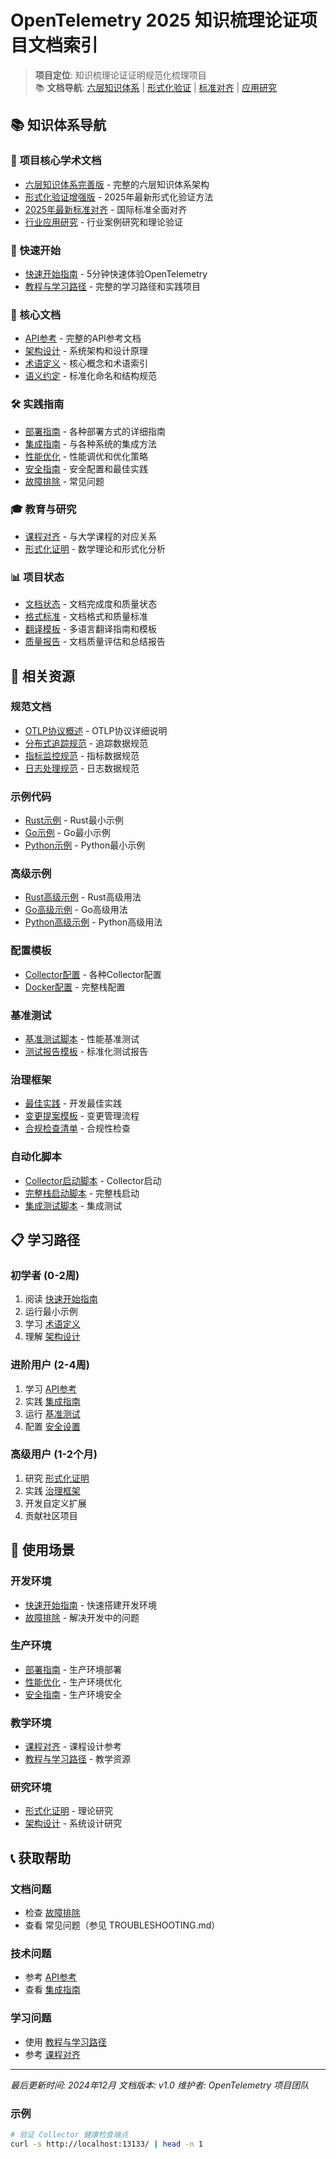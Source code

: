 ﻿# OpenTelemetry 2025 知识梳理论证项目文档索引

> **项目定位**: 知识梳理论证证明规范化梳理项目  
> 📚 **文档导航**: [六层知识体系](六层知识体系完善版.md) | [形式化验证](../01_理论基础/形式化验证增强版.md) | [标准对齐](../02_标准规范/2025年最新标准对齐.md) | [应用研究](../04_应用实践/行业解决方案.md)

## 📚 知识体系导航

### 🎯 项目核心学术文档

- [六层知识体系完善版](六层知识体系完善版.md) - 完整的六层知识体系架构
- [形式化验证增强版](../01_理论基础/形式化验证增强版.md) - 2025年最新形式化验证方法
- [2025年最新标准对齐](../02_标准规范/2025年最新标准对齐.md) - 国际标准全面对齐
- [行业应用研究](../04_应用实践/行业解决方案.md) - 行业案例研究和理论验证

### 🚀 快速开始

- [快速开始指南](QUICK_START.md) - 5分钟快速体验OpenTelemetry
- [教程与学习路径](TUTORIALS.md) - 完整的学习路径和实践项目

### 📖 核心文档

- [API参考](API_REFERENCE.md) - 完整的API参考文档
- [架构设计](ARCHITECTURE.md) - 系统架构和设计原理
- [术语定义](TERMS.md) - 核心概念和术语索引
- [语义约定](SEMANTIC_CONVENTIONS.md) - 标准化命名和结构规范

### 🛠️ 实践指南

- [部署指南](DEPLOYMENT_GUIDE.md) - 各种部署方式的详细指南
- [集成指南](INTEGRATION_GUIDE.md) - 与各种系统的集成方法
- [性能优化](PERFORMANCE_GUIDE.md) - 性能调优和优化策略
- [安全指南](SECURITY_GUIDE.md) - 安全配置和最佳实践
- [故障排除](TROUBLESHOOTING.md) - 常见问题

### 🎓 教育与研究

- [课程对齐](COURSE_ALIGNMENT.md) - 与大学课程的对应关系
- [形式化证明](FORMAL_PROOFS.md) - 数学理论和形式化分析

### 📊 项目状态

- [文档状态](STATUS.md) - 文档完成度和质量状态
- [格式标准](FORMAT_STANDARDS.md) - 文档格式和质量标准
- [翻译模板](TRANSLATION_TEMPLATE.md) - 多语言翻译指南和模板
- [质量报告](QUALITY_REPORT.md) - 文档质量评估和总结报告

## 🔗 相关资源

### 规范文档

- [OTLP协议概述](../spec/OTLP_OVERVIEW.md) - OTLP协议详细说明
- [分布式追踪规范](../spec/TRACES.md) - 追踪数据规范
- [指标监控规范](../spec/METRICS.md) - 指标数据规范
- [日志处理规范](../spec/LOGS.md) - 日志数据规范

### 示例代码

- [Rust示例](../examples/minimal-rust/) - Rust最小示例
- [Go示例](../examples/minimal-go/) - Go最小示例
- [Python示例](../examples/minimal-python/) - Python最小示例

### 高级示例

- [Rust高级示例](../languages/rust/) - Rust高级用法
- [Go高级示例](../languages/go/) - Go高级用法
- [Python高级示例](../languages/python/) - Python高级用法

### 配置模板

- [Collector配置](../implementations/collector/) - 各种Collector配置
- [Docker配置](../implementations/collector/compose/) - 完整栈配置

### 基准测试

- [基准测试脚本](../benchmarks/) - 性能基准测试
- [测试报告模板](../benchmarks/REPORT_TEMPLATE.md) - 标准化测试报告

### 治理框架

- [最佳实践](../governance/BEST_PRACTICES.md) - 开发最佳实践
- [变更提案模板](../governance/CHANGE_PROPOSAL_TEMPLATE.md) - 变更管理流程
- [合规检查清单](../governance/COMPLIANCE_CHECKLIST.md) - 合规性检查

### 自动化脚本

- [Collector启动脚本](../scripts/run-collector.ps1) - Collector启动
- [完整栈启动脚本](../scripts/run-compose.ps1) - 完整栈启动
- [集成测试脚本](../scripts/test-integration.ps1) - 集成测试

## 📋 学习路径

### 初学者 (0-2周)

1. 阅读 [快速开始指南](QUICK_START.md)
2. 运行最小示例
3. 学习 [术语定义](TERMS.md)
4. 理解 [架构设计](ARCHITECTURE.md)

### 进阶用户 (2-4周)

1. 学习 [API参考](API_REFERENCE.md)
2. 实践 [集成指南](INTEGRATION_GUIDE.md)
3. 运行 [基准测试](../benchmarks/)
4. 配置 [安全设置](SECURITY_GUIDE.md)

### 高级用户 (1-2个月)

1. 研究 [形式化证明](FORMAL_PROOFS.md)
2. 实践 [治理框架](../governance/)
3. 开发自定义扩展
4. 贡献社区项目

## 🎯 使用场景

### 开发环境

- [快速开始指南](QUICK_START.md) - 快速搭建开发环境
- [故障排除](TROUBLESHOOTING.md) - 解决开发中的问题

### 生产环境

- [部署指南](DEPLOYMENT_GUIDE.md) - 生产环境部署
- [性能优化](PERFORMANCE_GUIDE.md) - 生产环境优化
- [安全指南](SECURITY_GUIDE.md) - 生产环境安全

### 教学环境

- [课程对齐](COURSE_ALIGNMENT.md) - 课程设计参考
- [教程与学习路径](TUTORIALS.md) - 教学资源

### 研究环境

- [形式化证明](FORMAL_PROOFS.md) - 理论研究
- [架构设计](ARCHITECTURE.md) - 系统设计研究

## 📞 获取帮助

### 文档问题

- 检查 [故障排除](TROUBLESHOOTING.md)
- 查看 常见问题（参见 TROUBLESHOOTING.md）

### 技术问题

- 参考 [API参考](API_REFERENCE.md)
- 查看 [集成指南](INTEGRATION_GUIDE.md)

### 学习问题

- 使用 [教程与学习路径](TUTORIALS.md)
- 参考 [课程对齐](COURSE_ALIGNMENT.md)

---

*最后更新时间: 2024年12月*
*文档版本: v1.0*
*维护者: OpenTelemetry 项目团队*

### 示例

```bash
# 验证 Collector 健康检查端点
curl -s http://localhost:13133/ | head -n 1
```
